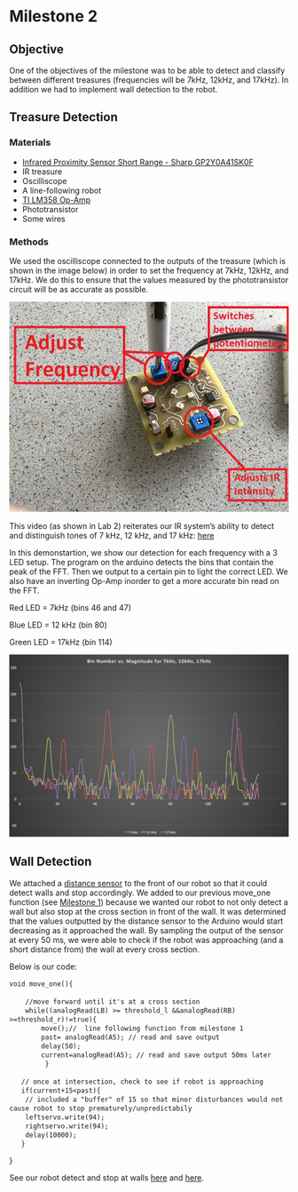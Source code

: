 # Milestone 2

## Objective

One of the objectives of the milestone was to be able to detect and classify between different treasures (frequencies will be 7kHz, 12kHz, and 17kHz). In addition we had to implement wall detection to the robot.

## Treasure Detection
### Materials
- [Infrared Proximity Sensor Short Range - Sharp GP2Y0A41SK0F](http://www.sharp-world.com/products/device/lineup/data/pdf/datasheet/gp2y0a41sk_e.pdf)
- IR treasure
- Oscilliscope
- A line-following robot
- [TI LM358 Op-Amp](http://www.ti.com/lit/ds/symlink/lm158-n.pdf) 
- Phototransistor
- Some wires

### Methods
We used the oscilliscope connected to the outputs of the treasure (which is shown in the image below) in order to set the frequency at 7kHz, 12kHz, and 17kHz. We do this to ensure that the values measured by the phototransistor circuit will be as accurate as possible. 

![treasure](./images/treasure_pot.JPG) 

This video (as shown in Lab 2) reiterates our IR system’s ability to detect and distinguish tones of 7 kHz, 12 kHz, and 17 kHz: [here](https://www.youtube.com/watch?v=DN9lzJqB21Q)

In this demonstartion, we show our detection for each frequency with a 3 LED setup. The program on the arduino detects the bins that contain the peak of the FFT. Then we output to a certain pin to light the correct LED. We also have an inverting Op-Amp inorder to get a more accurate bin read on the FFT.

Red LED = 7kHz (bins 46 and 47)

Blue LED = 12 kHz (bin 80)

Green LED = 17kHz (bin 114)

![treasure FFT graph](./images/treasure_bin_detection.png) 

## Wall Detection

We attached a [distance sensor]( http://www.sharp-world.com/products/device/lineup/data/pdf/datasheet/gp2y0a41sk_e.pdf) to the front of our robot so that it could detect walls and stop accordingly.  We added to our previous move_one function (see [Milestone 1](https://kristinanemeth.github.io/group14/milestone1.html)) because we wanted our robot to not only detect a wall but also stop at the cross section in front of the wall. It was determined that the values outputted by the distance sensor to the Arduino would start decreasing as it approached the wall. By sampling the output of the sensor at every 50 ms, we were able to check if the robot was approaching (and a short distance from) the wall at every cross section. 

 
Below is our code: 

    void move_one(){   
    
        //move forward until it's at a cross section
        while((analogRead(LB) >= threshold_l &&analogRead(RB) >=threshold_r)!=true){
            move();//  line following function from milestone 1
            past= analogRead(A5); // read and save output 
            delay(50);
            current=analogRead(A5); // read and save output 50ms later
             }
             
       // once at intersection, check to see if robot is approaching
       if(current+15<past){ 
        // included a "buffer" of 15 so that minor disturbances would not cause robot to stop prematurely/unpredictabily
        leftservo.write(94);      
        rightservo.write(94);
        delay(10000);  
       }  

  }
    
        
See our robot detect and stop at walls [here](https://www.youtube.com/watch?v=PIjEVcrbemY) and [here](https://www.youtube.com/watch?v=ub0Cnr-BQ_A).







